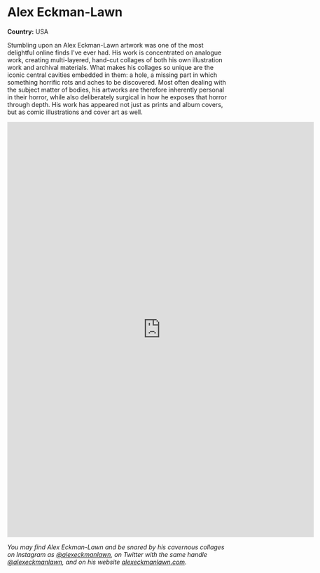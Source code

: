 # Alex Eckman-Lawn

**Country:** USA

Stumbling upon an Alex Eckman-Lawn artwork was one of the most delightful online finds I've ever had. His work is concentrated on analogue work, creating multi-layered, hand-cut collages of both his own illustration work and archival materials. What makes his collages so unique are the iconic central cavities embedded in them: a hole, a missing part in which something horrific rots and aches to be discovered. Most often dealing with the subject matter of bodies, his artworks are therefore inherently personal in their horror, while also deliberately surgical in how he exposes that horror through depth. His work has appeared not just as prints and album covers, but as comic illustrations and cover art as well.

<iframe src="https://samisnotavailable.github.io/gallery/artists/alex-eckman-lawn.html" scrolling="no" frameborder="0" allowfullscreen width="700" height="950"></iframe>

*You may find Alex Eckman-Lawn and be snared by his cavernous collages on Instagram as [@alexeckmanlawn](https://www.instagram.com/alexeckmanlawn/), on Twitter with the same handle [@alexeckmanlawn](https://x.com/alexeckmanlawn), and on his website [alexeckmanlawn.com](https://www.alexeckmanlawn.com/).*